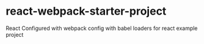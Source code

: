 # react-webpack-starter-project
React Configured with webpack config with babel loaders for react example project

